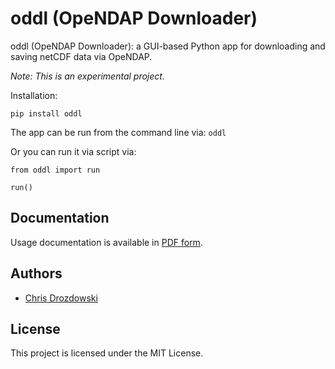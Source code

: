 # oddl (OpeNDAP Downloader)

oddl (OpeNDAP Downloader): a GUI-based Python app for downloading and saving netCDF data via OpeNDAP.

*Note: This is an experimental project.*

Installation:
```
pip install oddl
```

The app can be run from the command line via: `oddl`

Or you can run it via script via:
```
from oddl import run

run()
```

## Documentation

Usage documentation is available in [PDF form](https://chrisdrozdowski.github.io/oddl.pdf).

## Authors

* [Chris Drozdowski](https://github.com/chrisdrozdowski)

## License

This project is licensed under the MIT License.
